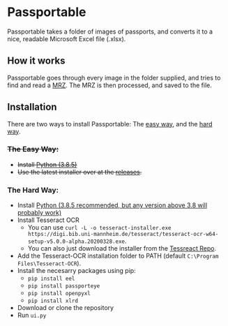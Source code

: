 # Passportable
Passportable takes a folder of images of passports, and converts it to a nice, readable Microsoft Excel file (.xlsx).
## How it works
Passportable goes through every image in the folder supplied, and tries to find and
read a [MRZ](https://en.wikipedia.org/wiki/Machine-readable_passport).
The MRZ is then processed, and saved to the file.
## Installation
There are two ways to install Passportable: The [easy way](#The-Easy-Way), and the [hard way](#The-Hard-Way).
### ~~The Easy Way:~~
 * ~~Install [Python (3.8.5)](https://www.python.org/downloads/release/python-385/)~~
 * ~~Use the latest installer over at the [releases](https://github.com/Guy-Adler/solid-journey/releases).~~
### The Hard Way:
 * Install [Python (3.8.5 recommended, but any version above 3.8 will probably work)](https://www.python.org/downloads/)
 * Install Tesseract OCR
   * You can use `curl -L -o tesseract-installer.exe https://digi.bib.uni-mannheim.de/tesseract/tesseract-ocr-w64-setup-v5.0.0-alpha.20200328.exe`.
   * You can also just download the installer from the [Tessreact Repo](https://github.com/UB-Mannheim/tesseract/wiki).
 * Add the Tesseract-OCR installation folder to PATH (default `C:\Program Files\Tesseract-OCR`).
 * Install the necesarry packages using pip:
   * `pip install eel`
   * `pip install passporteye`
   * `pip install openpyxl`
   * `pip install xlrd`
 * Download or clone the repository
 * Run `ui.py`
